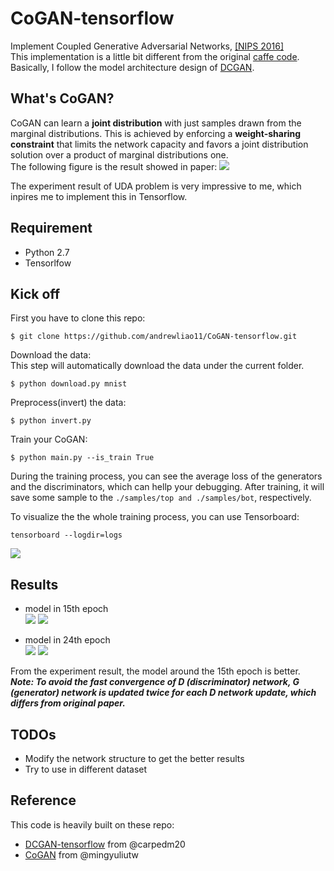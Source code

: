 # CoGAN-tensorflow
Implement Coupled Generative Adversarial Networks, [[NIPS 2016]](https://arxiv.org/abs/1606.07536)   
This implementation is a little bit different from the original [caffe code](https://github.com/mingyuliutw/CoGAN). Basically, I follow the model architecture design of [DCGAN](https://arxiv.org/abs/1511.06434).

## What's CoGAN?
CoGAN can learn a **joint distribution** with just samples drawn from the marginal distributions. This is achieved by enforcing a **weight-sharing constraint** that limits the network capacity and favors a joint distribution solution over a product of marginal distributions one.   
The following figure is the result showed in paper:
![](https://github.com/andrewliao11/CoGAN-tensorflow/blob/master/illustration.png?raw=true)

The experiment result of UDA problem is very impressive to me, which inpires me to implement this in Tensorflow.

## Requirement

- Python 2.7
- Tensorlfow

## Kick off
First you have to clone this repo:
```
$ git clone https://github.com/andrewliao11/CoGAN-tensorflow.git
```
Download the data:   
This step will automatically download the data under the current folder.
```
$ python download.py mnist
```
Preprocess(invert) the data:
```
$ python invert.py 
```
Train your CoGAN:
```
$ python main.py --is_train True
```
During the training process, you can see the average loss of the generators and the discriminators, which can hellp your debugging. After training, it will save some sample to the ```./samples/top and ./samples/bot```, respectively. 

To visualize the the whole training process, you can use Tensorboard:
```
tensorboard --logdir=logs
```
![](https://github.com/andrewliao11/CoGAN-tensorflow/blob/master/vis.png?raw=true)

## Results

- model in 15th epoch   
![](https://github.com/andrewliao11/CoGAN-tensorflow/blob/master/top_train_15_0409.png?raw=true)
![](https://github.com/andrewliao11/CoGAN-tensorflow/blob/master/bot_train_15_0409.png?raw=true)

- model in 24th epoch   
![](https://github.com/andrewliao11/CoGAN-tensorflow/blob/master/top_train_24_0495.png?raw=true)
![](https://github.com/andrewliao11/CoGAN-tensorflow/blob/master/bot_train_24_0495.png?raw=true)

From the experiment result, the model around the 15th epoch is better.   
***Note: To avoid the fast convergence of D (discriminator) network, G (generator) network is updated twice for each D network update, which differs from original paper.***


## TODOs

- Modify the network structure to get the better results
- Try to use in different dataset

## Reference
This code is heavily built on these repo:   
- [DCGAN-tensorflow](https://github.com/carpedm20/DCGAN-tensorflow) from @carpedm20 
- [CoGAN](https://github.com/mingyuliutw/CoGAN) from @mingyuliutw
